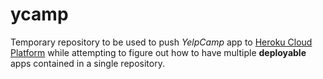 # ycamp
Temporary repository to be used to push _YelpCamp_ app to [Heroku Cloud Platform](https://www.heroku.com/) while attempting to figure out how to have multiple __deployable__ apps contained in a single repository.
